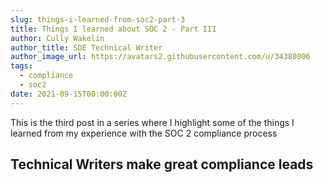 ```yaml
---
slug: things-i-learned-from-soc2-part-3
title: Things I learned about SOC 2 - Part III
author: Cully Wakelin
author_title: SDE Technical Writer
author_image_url: https://avatars2.githubusercontent.com/u/34380806
tags:
  - compliance
  - soc2
date: 2021-09-15T00:00:00Z
---
```


<!--truncate-->

This is the third post in a series where I highlight some of the things I learned from my experience with the SOC 2 compliance process

## Technical Writers make great compliance leads

<!-- TODO -->
